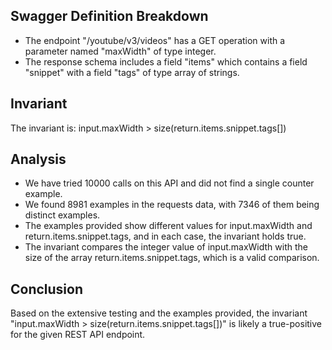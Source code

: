 ## Swagger Definition Breakdown
- The endpoint "/youtube/v3/videos" has a GET operation with a parameter named "maxWidth" of type integer.
- The response schema includes a field "items" which contains a field "snippet" with a field "tags" of type array of strings.

## Invariant
The invariant is: input.maxWidth > size(return.items.snippet.tags[])

## Analysis
- We have tried 10000 calls on this API and did not find a single counter example.
- We found 8981 examples in the requests data, with 7346 of them being distinct examples.
- The examples provided show different values for input.maxWidth and return.items.snippet.tags, and in each case, the invariant holds true.
- The invariant compares the integer value of input.maxWidth with the size of the array return.items.snippet.tags, which is a valid comparison.

## Conclusion
Based on the extensive testing and the examples provided, the invariant "input.maxWidth > size(return.items.snippet.tags[])" is likely a true-positive for the given REST API endpoint.
